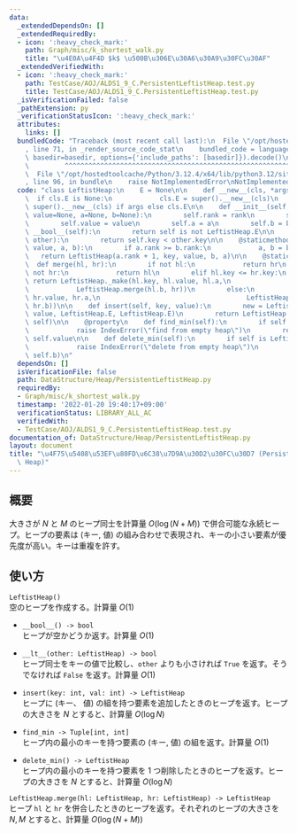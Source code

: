 ```yaml
---
data:
  _extendedDependsOn: []
  _extendedRequiredBy:
  - icon: ':heavy_check_mark:'
    path: Graph/misc/k_shortest_walk.py
    title: "\u4E0A\u4F4D $k$ \u500B\u306E\u30A6\u30A9\u30FC\u30AF"
  _extendedVerifiedWith:
  - icon: ':heavy_check_mark:'
    path: TestCase/AOJ/ALDS1_9_C.PersistentLeftistHeap.test.py
    title: TestCase/AOJ/ALDS1_9_C.PersistentLeftistHeap.test.py
  _isVerificationFailed: false
  _pathExtension: py
  _verificationStatusIcon: ':heavy_check_mark:'
  attributes:
    links: []
  bundledCode: "Traceback (most recent call last):\n  File \"/opt/hostedtoolcache/Python/3.12.4/x64/lib/python3.12/site-packages/onlinejudge_verify/documentation/build.py\"\
    , line 71, in _render_source_code_stat\n    bundled_code = language.bundle(stat.path,\
    \ basedir=basedir, options={'include_paths': [basedir]}).decode()\n          \
    \         ^^^^^^^^^^^^^^^^^^^^^^^^^^^^^^^^^^^^^^^^^^^^^^^^^^^^^^^^^^^^^^^^^^^^^^^^^^^^^^^^^\n\
    \  File \"/opt/hostedtoolcache/Python/3.12.4/x64/lib/python3.12/site-packages/onlinejudge_verify/languages/python.py\"\
    , line 96, in bundle\n    raise NotImplementedError\nNotImplementedError\n"
  code: "class LeftistHeap:\n    E = None\n\n    def __new__(cls, *args):\n      \
    \  if cls.E is None:\n            cls.E = super().__new__(cls)\n        return\
    \ super().__new__(cls) if args else cls.E\n\n    def __init__(self, rank=0, key=None,\
    \ value=None, a=None, b=None):\n        self.rank = rank\n        self.key = key\n\
    \        self.value = value\n        self.a = a\n        self.b = b\n\n    def\
    \ __bool__(self):\n        return self is not LeftistHeap.E\n\n    def __lt__(self,\
    \ other):\n        return self.key < other.key\n\n    @staticmethod\n    def _make(key,\
    \ value, a, b):\n        if a.rank >= b.rank:\n            a, b = b, a\n     \
    \   return LeftistHeap(a.rank + 1, key, value, b, a)\n\n    @staticmethod\n  \
    \  def merge(hl, hr):\n        if not hl:\n            return hr\n        elif\
    \ not hr:\n            return hl\n        elif hl.key <= hr.key:\n           \
    \ return LeftistHeap._make(hl.key, hl.value, hl.a,\n                         \
    \            LeftistHeap.merge(hl.b, hr))\n        else:\n            return LeftistHeap._make(hr.key,\
    \ hr.value, hr.a,\n                                     LeftistHeap.merge(hl,\
    \ hr.b))\n\n    def insert(self, key, value):\n        new = LeftistHeap(1, key,\
    \ value, LeftistHeap.E, LeftistHeap.E)\n        return LeftistHeap.merge(new,\
    \ self)\n\n    @property\n    def find_min(self):\n        if self is LeftistHeap.E:\n\
    \            raise IndexError(\"find from empty heap\")\n        return self.key,\
    \ self.value\n\n    def delete_min(self):\n        if self is LeftistHeap.E:\n\
    \            raise IndexError(\"delete from empty heap\")\n        return self.merge(self.a,\
    \ self.b)\n"
  dependsOn: []
  isVerificationFile: false
  path: DataStructure/Heap/PersistentLeftistHeap.py
  requiredBy:
  - Graph/misc/k_shortest_walk.py
  timestamp: '2022-01-20 19:40:17+09:00'
  verificationStatus: LIBRARY_ALL_AC
  verifiedWith:
  - TestCase/AOJ/ALDS1_9_C.PersistentLeftistHeap.test.py
documentation_of: DataStructure/Heap/PersistentLeftistHeap.py
layout: document
title: "\u4F75\u5408\u53EF\u80FD\u6C38\u7D9A\u30D2\u30FC\u30D7 (Persistent Leftist\
  \ Heap)"
---
```


## 概要
大きさが $N$ と $M$ のヒープ同士を計算量 $O(\log (N+M))$ で併合可能な永続ヒープ。ヒープの要素は (キー, 値) の組み合わせで表現され、キーの小さい要素が優先度が高い。キーは重複を許す。

## 使い方
`LeftistHeap()`  
空のヒープを作成する。計算量 $O(1)$

- `__bool__() -> bool`  
ヒープが空かどうか返す。計算量 $O(1)$

- `__lt__(other: LeftistHeap) -> bool`  
ヒープ同士をキーの値で比較し、`other` よりも小さければ `True` を返す。そうでなければ `False` を返す。計算量 $O(1)$

- `insert(key: int, val: int) -> LeftistHeap`  
ヒープに (キー、 値) の組を持つ要素を追加したときのヒープを返す。ヒープの大きさを $N$ とすると、計算量 $O(\log N)$

- `find_min -> Tuple[int, int]`  
ヒープ内の最小のキーを持つ要素の (キー, 値) の組を返す。計算量 $O(1)$

- `delete_min() -> LeftistHeap`  
ヒープ内の最小のキーを持つ要素を $1$ つ削除したときのヒープを返す。ヒープの大きさを $N$ とすると、計算量 $O(\log N)$

`LeftistHeap.merge(hl: LeftistHeap, hr: LeftistHeap) -> LeftistHeap`  
ヒープ `hl` と `hr` を併合したときのヒープを返す。それぞれのヒープの大きさを $N, M$ とすると、計算量 $O(\log(N+M))$
